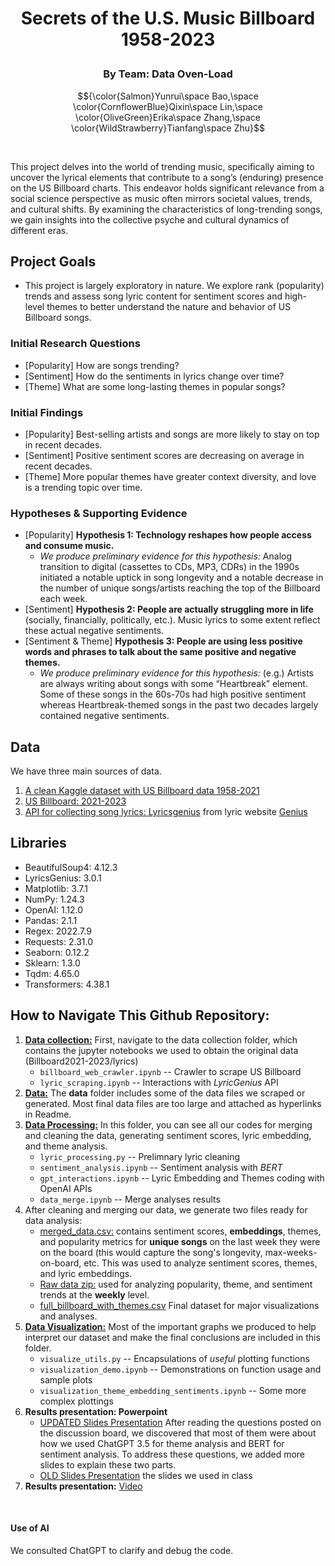 # <p align="center">Secrets of the U.S. Music Billboard 1958-2023</p>
### <p align="center">By Team: Data Oven-Load</p>
$${\color{Salmon}Yunrui\space Bao,\space \color{CornflowerBlue}Qixin\space Lin,\space \color{OliveGreen}Erika\space Zhang,\space \color{WildStrawberry}Tianfang\space Zhu}$$
  
<br> 


This project delves into the world of trending music, specifically aiming to uncover the lyrical elements that contribute to a song’s (enduring) presence on the US Billboard charts. This endeavor holds significant relevance from a social science perspective as music often mirrors societal values, trends, and cultural shifts. By examining the characteristics of long-trending songs, we gain insights into the collective psyche and cultural dynamics of different eras.

## Project Goals
- This project is largely exploratory in nature. We explore rank (popularity) trends and assess song lyric content for sentiment scores and high-level themes to better understand the nature and behavior of US Billboard songs.  

### Initial Research Questions
- [Popularity] How are songs trending?
- [Sentiment] How do the sentiments in lyrics change over time?
- [Theme] What are some long-lasting themes in popular songs?

### Initial Findings
- [Popularity] Best-selling artists and songs are more likely to stay on top in recent decades.
- [Sentiment] Positive sentiment scores are decreasing on average in recent decades.
- [Theme] More popular themes have greater context diversity, and love is a trending topic over time. 

### Hypotheses & Supporting Evidence
- [Popularity] **Hypothesis 1: Technology reshapes how people access and consume music.**
  - _We produce preliminary evidence for this hypothesis:_ Analog transition to digital (cassettes to CDs, MP3, CDRs) in the 1990s initiated a notable uptick in song longevity and a notable decrease in the number of unique songs/artists reaching the top of the Billboard each week. 
- [Sentiment] **Hypothesis 2: People are actually struggling more in life** (socially, financially, politically, etc.). Music lyrics to some extent reflect these actual negative sentiments. 
- [Sentiment & Theme] **Hypothesis 3: People are using less positive words and phrases to talk about the same positive and negative themes.** 
  - _We produce preliminary evidence for this hypothesis:_ (e.g.) Artists are always writing about songs with some “Heartbreak” element. Some of these songs in the 60s-70s had high positive sentiment whereas Heartbreak-themed songs in the past two decades largely contained negative sentiments. 

## Data
We have three main sources of data.
1. [A clean Kaggle dataset with US Billboard data 1958-2021](https://www.kaggle.com/datasets/dhruvildave/billboard-the-hot-100-songs/data)
2. [US Billboard: 2021-2023](https://www.billboard.com/charts/hot-100/2021-01-02/)
3. [API for collecting song lyrics: Lyricsgenius](https://lyricsgenius.readthedocs.io/en/master/) from lyric website [Genius](https://www.genius.com)

## Libraries 
- BeautifulSoup4: 4.12.3
- LyricsGenius: 3.0.1
- Matplotlib: 3.7.1
- NumPy: 1.24.3
- OpenAI: 1.12.0
- Pandas: 2.1.1
- Regex: 2022.7.9
- Requests: 2.31.0
- Seaborn: 0.12.2
- Sklearn: 1.3.0
- Tqdm: 4.65.0
- Transformers: 4.38.1


## How to Navigate This Github Repository:
1. [**Data collection:**](data_collection) First, navigate to the data collection folder, which contains the jupyter notebooks we used to obtain the original data (Billboard2021-2023/lyrics) 
    - `billboard_web_crawler.ipynb` -- Crawler to scrape US Billboard
    - `lyric_scraping.ipynb` -- Interactions with *LyricGenius* API
2. [**Data:**](https://github.com/macs30122-winter24/final-project-data-oven-load/tree/main/data) The **data** folder includes some of the data files we scraped or generated. Most final data files are too large and attached as hyperlinks in Readme.
3. [**Data Processing:**](data_processing) In this folder, you can see all our codes for merging and cleaning the data, generating sentiment scores, lyric embedding, and theme analysis.
    - `lyric_processing.py` -- Prelimnary lyric cleaning 
    - `sentiment_analysis.ipynb` -- Sentiment analysis with *BERT*
    - `gpt_interactions.ipynb` -- Lyric Embedding and Themes coding with OpenAI APIs
    - `data_merge.ipynb` -- Merge analyses results
4. After cleaning and merging our data, we generate two files ready for data analysis: 
    - [merged_data.csv:](https://drive.google.com/file/d/14AaROgDJVYbZpf7eCRZCemYu-FctRFwb/view?usp=sharing) contains sentiment scores, **embeddings**, themes, and popularity metrics for **unique songs** on the last week they were on the board (this would capture the song's longevity, max-weeks-on-board, etc. This was used to analyze sentiment scores, themes, and lyric embeddings.
    - [Raw data zip:](https://drive.google.com/file/d/1sTb4eBkXBdlHKIIyNYv2zvm8C17MZuHx/view?usp=sharing) used for analyzing popularity, theme, and sentiment trends at the **weekly** level.
    - [full_billboard_with_themes.csv](https://drive.google.com/file/d/19Jr_gr8dSwpZ1KwMkQHlmH4y-ygH-pu4/view?usp=sharing) Final dataset for major visualizations and analyses.
5. [**Data Visualization:**](data_visualization) Most of the important graphs we produced to help interpret our dataset and make the final conclusions are included in this folder. 
    - `visualize_utils.py` -- Encapsulations of *useful* plotting functions 
    - `visualization_demo.ipynb` -- Demonstrations on function usage and sample plots
    - `visualization_theme_embedding_sentiments.ipynb` -- Some more complex plottings 
6. **Results presentation: Powerpoint**
    - [UPDATED Slides Presentation](https://docs.google.com/presentation/d/1u_OT2HYKaNffuOIFBGm5_8cou9XEmnuVI4_ATVPef48/edit#slide=id.g6bd56c9061_0_750) After reading the questions posted on the discussion board, we discovered that most of them were about how we used ChatGPT 3.5 for theme analysis and BERT for sentiment analysis. To address these questions, we added more slides to explain these two parts.
    - [OLD Slides Presentation](https://drive.google.com/file/d/1f83jJP74yVWpUySt6Vgk3LJ7XJgp1xTT/view?usp=sharing) the slides we used in class 
7. **Results presentation:** [Video](https://drive.google.com/file/d/1mR2gwaIOpgq6M0LO7jCCa_VS_OGMKr2H/view?usp=sharing)
      

<br>

#### Use of AI
We consulted ChatGPT to clarify and debug the code. 
